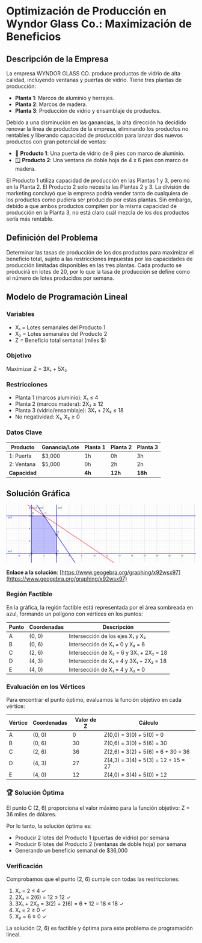 # Optimización de Producción en Wyndor Glass Co.: Maximización de Beneficios

## Descripción de la Empresa

La empresa WYNDOR GLASS CO. produce productos de vidrio de alta calidad, incluyendo ventanas y puertas de vidrio. Tiene tres plantas de producción:
- **Planta 1**: Marcos de aluminio y herrajes.
- **Planta 2**: Marcos de madera.
- **Planta 3**: Producción de vidrio y ensamblaje de productos.

Debido a una disminución en las ganancias, la alta dirección ha decidido renovar la línea de productos de la empresa, eliminando los productos no rentables y liberando capacidad de producción para lanzar dos nuevos productos con gran potencial de ventas:
- 🚪 **Producto 1**: Una puerta de vidrio de 8 pies con marco de aluminio.
- 🪟 **Producto 2**: Una ventana de doble hoja de 4 x 6 pies con marco de madera.

El Producto 1 utiliza capacidad de producción en las Plantas 1 y 3, pero no en la Planta 2. El Producto 2 solo necesita las Plantas 2 y 3. La división de marketing concluyó que la empresa podría vender tanto de cualquiera de los productos como pudiera ser producido por estas plantas. Sin embargo, debido a que ambos productos compiten por la misma capacidad de producción en la Planta 3, no está claro cuál mezcla de los dos productos sería más rentable.

## Definición del Problema

Determinar las tasas de producción de los dos productos para maximizar el beneficio total, sujeto a las restricciones impuestas por las capacidades de producción limitadas disponibles en las tres plantas. Cada producto se producirá en lotes de 20, por lo que la tasa de producción se define como el número de lotes producidos por semana.

## Modelo de Programación Lineal

### Variables
- X₁ = Lotes semanales del Producto 1
- X₂ = Lotes semanales del Producto 2
- Z = Beneficio total semanal (miles $)

### Objetivo
Maximizar Z = 3X₁ + 5X₂

### Restricciones
- Planta 1 (marcos aluminio): X₁ ≤ 4
- Planta 2 (marcos madera): 2X₂ ≤ 12
- Planta 3 (vidrio/ensamblaje): 3X₁ + 2X₂ ≤ 18
- No negatividad: X₁, X₂ ≥ 0

### Datos Clave

| Producto | Ganancia/Lote | Planta 1 | Planta 2 | Planta 3 |
|----------|---------------|----------|----------|----------|
| 1: Puerta | $3,000 | 1h | 0h | 3h |
| 2: Ventana | $5,000 | 0h | 2h | 2h |
| **Capacidad** | | **4h** | **12h** | **18h** |

## Solución Gráfica

![Solución gráfica en GeoGebra](https://github.com/AvatarGaming/OperationalResearch/blob/main/Programaci%C3%B3n%20Lineal%20-%20M%C3%A9todo%20Gr%C3%A1fico/Imagen01.png?raw=true)

**Enlace a la solución**: [https://www.geogebra.org/graphing/x92wsx97](https://www.geogebra.org/graphing/x92wsx97)

### Región Factible

En la gráfica, la región factible está representada por el área sombreada en azul, formando un polígono con vértices en los puntos:

| Punto | Coordenadas | Descripción |
|-------|-------------|-------------|
| A | (0, 0) | Intersección de los ejes X₁ y X₂ |
| B | (0, 6) | Intersección de X₁ = 0 y X₂ = 6 |
| C | (2, 6) | Intersección de X₂ = 6 y 3X₁ + 2X₂ = 18 |
| D | (4, 3) | Intersección de X₁ = 4 y 3X₁ + 2X₂ = 18 |
| E | (4, 0) | Intersección de X₁ = 4 y X₂ = 0 |

### Evaluación en los Vértices

Para encontrar el punto óptimo, evaluamos la función objetivo en cada vértice:

| Vértice | Coordenadas | Valor de Z | Cálculo |
|---------|-------------|------------|---------|
| A | (0, 0) | 0 | Z(0,0) = 3(0) + 5(0) = 0 |
| B | (0, 6) | 30 | Z(0,6) = 3(0) + 5(6) = 30 |
| C | (2, 6) | 36 | Z(2,6) = 3(2) + 5(6) = 6 + 30 = 36 |
| D | (4, 3) | 27 | Z(4,3) = 3(4) + 5(3) = 12 + 15 = 27 |
| E | (4, 0) | 12 | Z(4,0) = 3(4) + 5(0) = 12 |

### 🏆 Solución Óptima

El punto C (2, 6) proporciona el valor máximo para la función objetivo: Z = 36 miles de dólares.

Por lo tanto, la solución óptima es:
- Producir 2 lotes del Producto 1 (puertas de vidrio) por semana
- Producir 6 lotes del Producto 2 (ventanas de doble hoja) por semana
- Generando un beneficio semanal de $36,000

### Verificación

Comprobamos que el punto (2, 6) cumple con todas las restricciones:
1. X₁ = 2 ≤ 4 ✓
2. 2X₂ = 2(6) = 12 ≤ 12 ✓
3. 3X₁ + 2X₂ = 3(2) + 2(6) = 6 + 12 = 18 ≤ 18 ✓
4. X₁ = 2 ≥ 0 ✓
5. X₂ = 6 ≥ 0 ✓

La solución (2, 6) es factible y óptima para este problema de programación lineal.